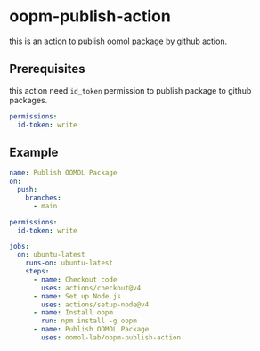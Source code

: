 # oopm-publish-action

this is an action to publish oomol package by github action.

## Prerequisites

this action need `id_token` permission to publish package to github packages.

```yaml
permissions:
  id-token: write
```

## Example

```yaml
name: Publish OOMOL Package
on:
  push:
    branches:
      - main

permissions:
  id-token: write

jobs:
  on: ubuntu-latest
    runs-on: ubuntu-latest
    steps:
      - name: Checkout code
        uses: actions/checkout@v4
      - name: Set up Node.js
        uses: actions/setup-node@v4
      - name: Install oopm
        run: npm install -g oopm
      - name: Publish OOMOL Package
        uses: oomol-lab/oopm-publish-action

```